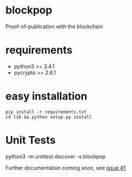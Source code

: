blockpop
========

Proof-of-publication with the blockchain

requirements
============
* python3 >= 3.4.1
* pycrypto >= 2.6.1

easy installation
=============
```
pip install -r requirements.txt
cd lib && python setup.py install
```

Unit Tests
==========

python3 -m unittest discover -s blockpop


Further documentation coming soon, see [issue #1](https://github.com/petertodd/blockpop/issues/1)
